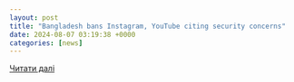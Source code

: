 ```yaml
---
layout: post
title: "Bangladesh bans Instagram, YouTube citing security concerns"
date: 2024-08-07 03:19:38 +0000
categories: [news]
---
```


[Читати далі](https://www.baselinemag.com/news/bangladesh-bans-instagram-youtube-citing-security-concerns/)
